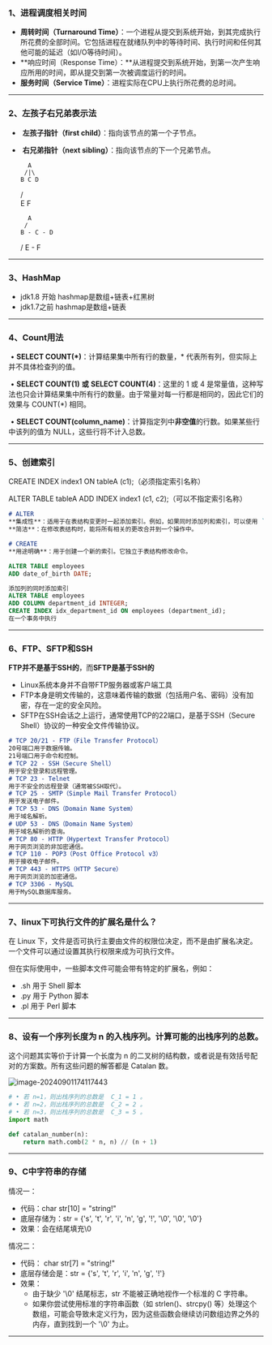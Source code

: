 ### 1、进程调度相关时间

- **周转时间（Turnaround Time）**：一个进程从提交到系统开始，到其完成执行所花费的全部时间。它包括进程在就绪队列中的等待时间、执行时间和任何其他可能的延迟（如I/O等待时间）。
- **响应时间（Response Time）：**从进程提交到系统开始，到第一次产生响应所用的时间，即从提交到第一次被调度运行的时间。
- **服务时间（Service Time）**：进程实际在CPU上执行所花费的总时间。

***

### 2、左孩子右兄弟表示法

- ​	**左孩子指针（first child）**：指向该节点的第一个子节点。
- ​	**右兄弟指针（next sibling）**：指向该节点的下一个兄弟节点。

        A
       /|\
      B C D
     / \
    E   F

        A
       / 
      B - C - D
     /
    E - F

***

### 3、HashMap

- jdk1.8 开始 hashmap是数组+链表+红黑树
- jdk1.7之前 hashmap是数组+链表

***

### 4、Count用法

​	•	**SELECT COUNT(\*)**：计算结果集中所有行的数量，* 代表所有列，但实际上并不具体检查列的值。

​	•	**SELECT COUNT(1)** **或** **SELECT COUNT(4)**：这里的 1 或 4 是常量值，这种写法也只会计算结果集中所有行的数量。由于常量对每一行都是相同的，因此它们的效果与 COUNT(*) 相同。

​	•	**SELECT COUNT(column_name)**：计算指定列中**非空值**的行数。如果某些行中该列的值为 NULL，这些行将不计入总数。

***

### 5、创建索引

CREATE INDEX index1 ON tableA (c1);（必须指定索引名称）

ALTER TABLE tableA ADD INDEX index1 (c1, c2);（可以不指定索引名称）

```markdown
# ALTER
**集成性**：适用于在表结构变更时一起添加索引。例如，如果同时添加列和索引，可以使用 `ALTER TABLE`。
**简洁**：在修改表结构时，能将所有相关的更改合并到一个操作中。

# CREATE
**用途明确**：用于创建一个新的索引。它独立于表结构修改命令。
```

```sql
ALTER TABLE employees
ADD date_of_birth DATE;

添加列的同时添加索引
ALTER TABLE employees
ADD COLUMN department_id INTEGER;
CREATE INDEX idx_department_id ON employees (department_id);
在一个事务中执行
```

***

### 6、FTP、SFTP和SSH

**FTP并不是基于SSH的**，而**SFTP是基于SSH的**

- Linux系统本身并不自带FTP服务器或客户端工具
- FTP本身是明文传输的，这意味着传输的数据（包括用户名、密码）没有加密，存在一定的安全风险。
- SFTP在SSH会话之上运行，通常使用TCP的22端口，是基于SSH（Secure Shell）协议的一种安全文件传输协议。

```markdown
# TCP 20/21 - FTP（File Transfer Protocol）
20号端口用于数据传输。
21号端口用于命令和控制。
# TCP 22 - SSH（Secure Shell）
用于安全登录和远程管理。
# TCP 23 - Telnet
用于不安全的远程登录（通常被SSH取代）。
# TCP 25 - SMTP（Simple Mail Transfer Protocol）
用于发送电子邮件。
# TCP 53 - DNS（Domain Name System）
用于域名解析。
# UDP 53 - DNS（Domain Name System）
用于域名解析的查询。
# TCP 80 - HTTP（Hypertext Transfer Protocol）
用于网页浏览的非加密通信。
# TCP 110 - POP3（Post Office Protocol v3）
用于接收电子邮件。
# TCP 443 - HTTPS（HTTP Secure）
用于网页浏览的加密通信。
# TCP 3306 - MySQL
用于MySQL数据库服务。
```

***

### 7、linux下可执行文件的扩展名是什么？

在 Linux 下，文件是否可执行主要由文件的权限位决定，而不是由扩展名决定。一个文件可以通过设置其执行权限来成为可执行文件。

但在实际使用中，一些脚本文件可能会带有特定的扩展名，例如：

- .sh 用于 Shell 脚本
- .py 用于 Python 脚本
- .pl 用于 Perl 脚本

***

### 8、设有一个序列长度为 n 的入栈序列。计算可能的出栈序列的总数。

这个问题其实等价于计算一个长度为 n 的二叉树的结构数，或者说是有效括号配对的方案数。所有这些问题的解答都是 Catalan 数。

![image-20240901174117443](https://gitee.com/xu_zuyun/picgo/raw/master/img/202409011741607.png)

```python
# •	若 n=1，则出栈序列的总数是  C_1 = 1 。
# •	若 n=2，则出栈序列的总数是  C_2 = 2 。
# •	若 n=3，则出栈序列的总数是  C_3 = 5 。
import math

def catalan_number(n):
    return math.comb(2 * n, n) // (n + 1)
```

***

### 9、C中字符串的存储

情况一：

- 代码：char str[10] = "string!"
- 底层存储为：str = {'s', 't', 'r', 'i', 'n', 'g', '!', '\0', '\0', '\0'}
- 效果：会在结尾填充\0

情况二：

- 代码： char str[7] = "string!"
- 底层存储会是：str = {'s', 't', 'r', 'i', 'n', 'g', '!'}
- 效果：
  - 由于缺少 '\0' 结尾标志，str 不能被正确地视作一个标准的 C 字符串。
  - 如果你尝试使用标准的字符串函数（如 strlen()、strcpy() 等）处理这个数组，可能会导致未定义行为，因为这些函数会继续访问数组边界之外的内存，直到找到一个 '\0' 为止。

***
